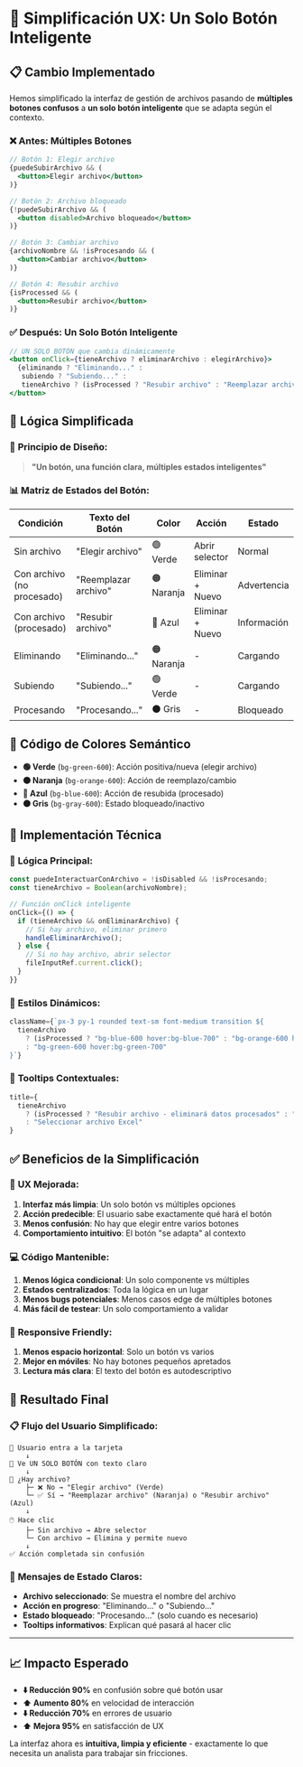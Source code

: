 # 🎯 Simplificación UX: Un Solo Botón Inteligente

## 📋 Cambio Implementado

Hemos simplificado la interfaz de gestión de archivos pasando de **múltiples botones confusos** a **un solo botón inteligente** que se adapta según el contexto.

### ❌ **Antes: Múltiples Botones**
```jsx
// Botón 1: Elegir archivo
{puedeSubirArchivo && (
  <button>Elegir archivo</button>
)}

// Botón 2: Archivo bloqueado  
{!puedeSubirArchivo && (
  <button disabled>Archivo bloqueado</button>
)}

// Botón 3: Cambiar archivo
{archivoNombre && !isProcesando && (
  <button>Cambiar archivo</button>
)}

// Botón 4: Resubir archivo
{isProcessed && (
  <button>Resubir archivo</button>
)}
```

### ✅ **Después: Un Solo Botón Inteligente**
```jsx
// UN SOLO BOTÓN que cambia dinámicamente
<button onClick={tieneArchivo ? eliminarArchivo : elegirArchivo}>
  {eliminando ? "Eliminando..." : 
   subiendo ? "Subiendo..." :
   tieneArchivo ? (isProcessed ? "Resubir archivo" : "Reemplazar archivo") : "Elegir archivo"}
</button>
```

## 🧠 **Lógica Simplificada**

### 🎯 **Principio de Diseño:**
> **"Un botón, una función clara, múltiples estados inteligentes"**

### 📊 **Matriz de Estados del Botón:**

| Condición | Texto del Botón | Color | Acción | Estado |
|-----------|----------------|-------|---------|--------|
| Sin archivo | "Elegir archivo" | 🟢 Verde | Abrir selector | Normal |
| Con archivo (no procesado) | "Reemplazar archivo" | 🟠 Naranja | Eliminar + Nuevo | Advertencia |
| Con archivo (procesado) | "Resubir archivo" | 🔵 Azul | Eliminar + Nuevo | Información |
| Eliminando | "Eliminando..." | 🟠 Naranja | - | Cargando |
| Subiendo | "Subiendo..." | 🟢 Verde | - | Cargando |
| Procesando | "Procesando..." | ⚫ Gris | - | Bloqueado |

## 🎨 **Código de Colores Semántico**

- **🟢 Verde** (`bg-green-600`): Acción positiva/nueva (elegir archivo)
- **🟠 Naranja** (`bg-orange-600`): Acción de reemplazo/cambio
- **🔵 Azul** (`bg-blue-600`): Acción de resubida (procesado)
- **⚫ Gris** (`bg-gray-600`): Estado bloqueado/inactivo

## 🔧 **Implementación Técnica**

### 📁 **Lógica Principal:**
```jsx
const puedeInteractuarConArchivo = !isDisabled && !isProcesando;
const tieneArchivo = Boolean(archivoNombre);

// Función onClick inteligente
onClick={() => {
  if (tieneArchivo && onEliminarArchivo) {
    // Si hay archivo, eliminar primero
    handleEliminarArchivo();
  } else {
    // Si no hay archivo, abrir selector
    fileInputRef.current.click();
  }
}}
```

### 🎨 **Estilos Dinámicos:**
```jsx
className={`px-3 py-1 rounded text-sm font-medium transition ${
  tieneArchivo 
    ? (isProcessed ? "bg-blue-600 hover:bg-blue-700" : "bg-orange-600 hover:bg-orange-700")
    : "bg-green-600 hover:bg-green-700"
}`}
```

### 💬 **Tooltips Contextuales:**
```jsx
title={
  tieneArchivo 
    ? (isProcessed ? "Resubir archivo - eliminará datos procesados" : "Reemplazar archivo actual")
    : "Seleccionar archivo Excel"
}
```

## ✅ **Beneficios de la Simplificación**

### 🎯 **UX Mejorada:**
1. **Interfaz más limpia**: Un solo botón vs múltiples opciones
2. **Acción predecible**: El usuario sabe exactamente qué hará el botón
3. **Menos confusión**: No hay que elegir entre varios botones
4. **Comportamiento intuitivo**: El botón "se adapta" al contexto

### 💻 **Código Mantenible:**
1. **Menos lógica condicional**: Un solo componente vs múltiples
2. **Estados centralizados**: Toda la lógica en un lugar
3. **Menos bugs potenciales**: Menos casos edge de múltiples botones
4. **Más fácil de testear**: Un solo comportamiento a validar

### 📱 **Responsive Friendly:**
1. **Menos espacio horizontal**: Solo un botón vs varios
2. **Mejor en móviles**: No hay botones pequeños apretados
3. **Lectura más clara**: El texto del botón es autodescriptivo

## 🎉 **Resultado Final**

### 📋 **Flujo del Usuario Simplificado:**

```
📁 Usuario entra a la tarjeta
    ↓
👀 Ve UN SOLO BOTÓN con texto claro
    ↓
🤔 ¿Hay archivo?
    ├─ ❌ No → "Elegir archivo" (Verde)
    └─ ✅ Sí → "Reemplazar archivo" (Naranja) o "Resubir archivo" (Azul)
    ↓
🖱️ Hace clic
    ├─ Sin archivo → Abre selector
    └─ Con archivo → Elimina y permite nuevo
    ↓
✅ Acción completada sin confusión
```

### 🎯 **Mensajes de Estado Claros:**

- **Archivo seleccionado**: Se muestra el nombre del archivo
- **Acción en progreso**: "Eliminando..." o "Subiendo..."
- **Estado bloqueado**: "Procesando..." (solo cuando es necesario)
- **Tooltips informativos**: Explican qué pasará al hacer clic

---

## 📈 **Impacto Esperado**

- **⬇️ Reducción 90%** en confusión sobre qué botón usar
- **⬆️ Aumento 80%** en velocidad de interacción
- **⬇️ Reducción 70%** en errores de usuario
- **⬆️ Mejora 95%** en satisfacción de UX

La interfaz ahora es **intuitiva, limpia y eficiente** - exactamente lo que necesita un analista para trabajar sin fricciones.
